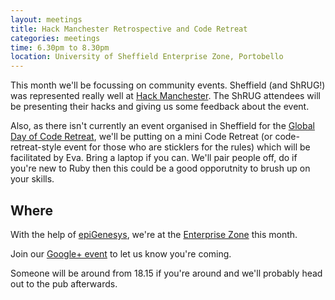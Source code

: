 ```yaml
---
layout: meetings
title: Hack Manchester Retrospective and Code Retreat
categories: meetings
time: 6.30pm to 8.30pm
location: University of Sheffield Enterprise Zone, Portobello
---
```


This month we'll be focussing on community events. Sheffield (and
ShRUG!) was represented really well at [Hack
Manchester](http://www.hackmanchester.com/). The ShRUG attendees will be
presenting their hacks and giving us some feedback about the event.


Also, as there isn't currently an event organised in Sheffield for the
[Global Day of Code Retreat](http://globalday.coderetreat.org/), we'll
be putting on a mini Code Retreat (or code-retreat-style event for those
who are sticklers for the rules) which will be facilitated by Eva. Bring
a laptop if you can. We'll pair people off, do if you're new to Ruby
then this could be a good opporutnity to brush up on your skills.

## Where

With the help of [epiGenesys](http://www.epigenesys.co.uk), we're at the
[Enterprise Zone](http://enterprise.shef.ac.uk/contact-us) this month.

Join our [Google+
event](https://plus.google.com/events/ccii29ber0epol56gkadtm1v9rg) to let us know you're coming.

Someone will be around from 18.15 if you're around and we'll probably head out to the pub afterwards.

